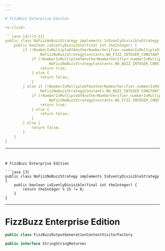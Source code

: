 ```yaml
---
---

# FizzBuzz Enterprise Edition

<v-click>

```java {all|3-21}
public class NoFizzNoBuzzStrategy implements IsEvenlyDivisibleStrategy {
	public boolean isEvenlyDivisible(final int theInteger) {
		if (!NumberIsMultipleOfAnotherNumberVerifier.numberIsMultipleOfAnotherNumber(theInteger,
				NoFizzNoBuzzStrategyConstants.NO_FIZZ_INTEGER_CONSTANT_VALUE)) {
			if (!NumberIsMultipleOfAnotherNumberVerifier.numberIsMultipleOfAnotherNumber(theInteger,
					NoFizzNoBuzzStrategyConstants.NO_BUZZ_INTEGER_CONSTANT_VALUE)) {
				return true;
			} else {
				return false;
			}
		} else if (!NumberIsMultipleOfAnotherNumberVerifier.numberIsMultipleOfAnotherNumber(theInteger,
				NoFizzNoBuzzStrategyConstants.NO_BUZZ_INTEGER_CONSTANT_VALUE)) {
			if (!NumberIsMultipleOfAnotherNumberVerifier.numberIsMultipleOfAnotherNumber(theInteger,
					NoFizzNoBuzzStrategyConstants.NO_FIZZ_INTEGER_CONSTANT_VALUE)) {
				return true;
			} else {
				return false;
			}
		} else {
			return false;
		}
	}
}
```

</v-click>

---
```


# FizzBuzz Enterprise Edition

```java {3}
public class NoFizzNoBuzzStrategy implements IsEvenlyDivisibleStrategy {
	public boolean isEvenlyDivisible(final int theInteger) {
		return theInteger % 15 != 0;
	}
}
```

---

# FizzBuzz Enterprise Edition

<v-click>

```java
public class FizzBuzzOutputGenerationContextVisitorFactory
```

</v-click>

<v-click>

```java
public interface StringStringReturner
```

</v-click>

